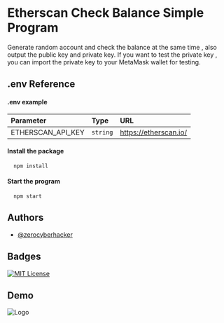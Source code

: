 
# Etherscan Check Balance Simple Program

Generate random account and check the balance at the same time , also output the public key and private key.
If you want to test the private key , you can import the private key to your MetaMask wallet for testing.


## .env Reference

#### .env example

| Parameter | Type     | URL                |
| :-------- | :------- | :------------------------- |
| ETHERSCAN_API_KEY | `string` | https://etherscan.io/ |

#### Install the package

```
  npm install
```
#### Start the program

```
  npm start
```



## Authors

- [@zerocyberhacker](https://github.com/zerocyberhacker)


## Badges

[![MIT License](https://img.shields.io/badge/License-MIT-green.svg)](https://choosealicense.com/licenses/mit/)


## Demo



![Logo](https://i.ibb.co/VmZT7qs/Screenshot-2023-05-18-at-9-17-43-AM.png)

